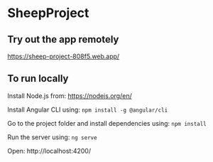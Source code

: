 # SheepProject

## Try out the app remotely
https://sheep-project-808f5.web.app/

## To run locally

Install Node.js from: https://nodejs.org/en/

Install Angular CLI using: `npm install -g @angular/cli`

Go to the project folder and install dependencies using: `npm install`

Run the server using: `ng serve`

Open: http://localhost:4200/
